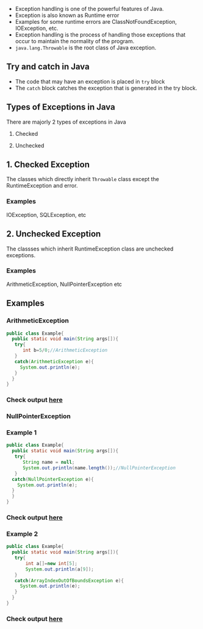* Exception handling is one of the powerful features of Java.  
* Exception is also known as Runtime error
* Examples for some runtime errors are ClassNotFoundException, IOException, etc.
* Exception handling is the process of handling those exceptions that occur to maintain the normality of the program.
* `java.lang.Throwable` is the root class of Java exception.
## Try and catch in Java
* The code that may have an exception is placed in `try` block
* The `catch` block catches the exception that is generated in the try block.
## Types of Exceptions in Java
There are majorly 2 types of exceptions in Java

1. Checked

2. Unchecked

## 1. Checked Exception
The classes which directly inherit `Throwable` class except the RuntimeException and error.
### Examples
IOException, SQLException, etc

## 2. Unchecked Exception
The classses which inherit RuntimeException class are unchecked exceptions.
### Examples
ArithmeticException, NullPointerException etc

## Examples
### ArithmeticException
```java
public class Example{  
  public static void main(String args[]){  
   try{  
      int b=5/0;//ArithmeticException  
   }
   catch(ArithmeticException e){
     System.out.println(e);
   }  
  }  
}  
```
### Check output [here](https://onecompiler.com/java/3w488bwdq)

### NullPointerException
### Example 1
```java
public class Example{  
  public static void main(String args[]){  
   try{  
      String name = null;  
      System.out.println(name.length());//NullPointerException
   }
  catch(NullPointerException e){
    System.out.println(e);
  }
  }  
}  
```
### Check output [here](https://onecompiler.com/java/3w488vpj8)

### Example 2
```java
public class Example{  
  public static void main(String args[]){  
   try{  
       int a[]=new int[5];
       System.out.println(a[9]);
   }
   catch(ArrayIndexOutOfBoundsException e){
     System.out.println(e);
   }
  }
}
```
### Check output [here](https://onecompiler.com/java/3w488yyyh)






